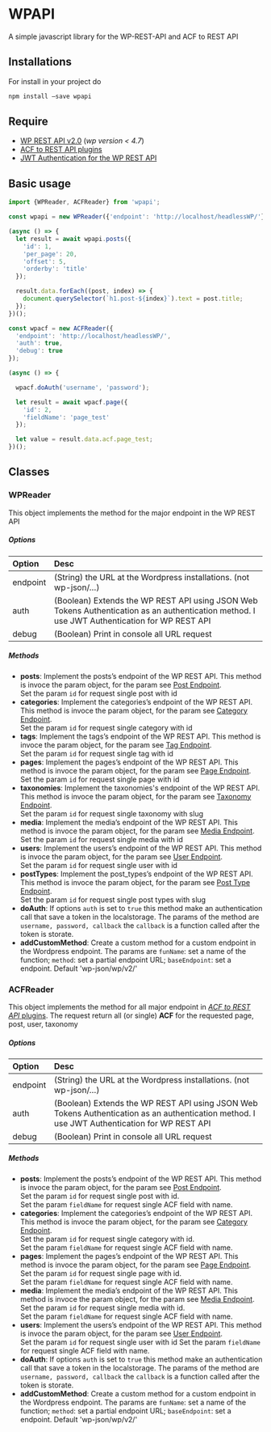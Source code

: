 # WPAPI
A simple javascript library for the WP-REST-API and ACF to REST API

## Installations
For install in your project do

```bash
npm install —save wpapi
```

## Require
 - [WP REST API v2.0](https://github.com/WP-API/WP-API) (*wp version < 4.7*)
 - [ACF to REST API plugins](https://github.com/airesvsg/acf-to-rest-api)
 - [JWT Authentication for the WP REST API](https://github.com/Tmeister/wp-api-jwt-auth)

## Basic usage
```javascript
import {WPReader, ACFReader} from 'wpapi';

const wpapi = new WPReader({'endpoint': 'http://localhost/headlessWP/'});

(async () => {
  let result = await wpapi.posts({
    'id': 1,
    'per_page': 20,
    'offset': 5,
    'orderby': 'title'
  });

  result.data.forEach((post, index) => {
    document.querySelector(`h1.post-${index}`).text = post.title;
  });
})();

const wpacf = new ACFReader({
  'endpoint': 'http://localhost/headlessWP/',
  'auth': true,
  'debug': true
});

(async () => {

  wpacf.doAuth('username', 'password');

  let result = await wpacf.page({
    'id': 2,
    'fieldName': 'page_test'
  });

  let value = result.data.acf.page_test;
})();
```

## Classes
### WPReader
This object implements the method for the major endpoint in the WP REST API

##### Options

| Option | Desc |
|:--|:--|
| endpoint | (String) the URL at the Wordpress installations. (not wp-json/…) |
| auth | (Boolean) Extends the WP REST API using JSON Web Tokens Authentication as an authentication method. I use JWT Authentication for WP REST API |
| debug | (Boolean) Print in console all URL request  |

##### Methods
* **posts**: Implement the posts’s endpoint of the WP REST API. This method is invoce the param object, for the param see [Post Endpoint](https://developer.wordpress.org/rest-api/reference/posts/).<br>
Set the param ```id``` for request single post with id
* **categories**: Implement the categories’s endpoint of the WP REST API. This method is invoce the param object, for the param see [Category Endpoint](https://developer.wordpress.org/rest-api/reference/categories/).<br>
Set the param ```id``` for request single category with id
* **tags**: Implement the tags’s endpoint of the WP REST API. This method is invoce the param object, for the param see [Tag Endpoint](https://developer.wordpress.org/rest-api/reference/tags/).<br>
Set the param ```id``` for request single tag with id
* **pages**: Implement the pages’s endpoint of the WP REST API. This method is invoce the param object, for the param see [Page Endpoint](https://developer.wordpress.org/rest-api/reference/pages/).<br>
Set the param ```id``` for request single page with id
* **taxonomies**: Implement the taxonomies's endpoint of the WP REST API. This method is invoce the param object, for the param see [Taxonomy Endpoint](https://developer.wordpress.org/rest-api/reference/taxonomies/).<br>
Set the param ```id``` for request single taxonomy with slug
* **media**: Implement the media’s endpoint of the WP REST API. This method is invoce the param object, for the param see [Media Endpoint](https://developer.wordpress.org/rest-api/reference/media/).<br>
Set the param ```id``` for request single media with id
* **users**: Implement the users’s endpoint of the WP REST API. This method is invoce the param object, for the param see [User Endpoint](https://developer.wordpress.org/rest-api/reference/users/).<br>
Set the param ```id``` for request single user with id
* **postTypes**: Implement the post_types’s endpoint of the WP REST API. This method is invoce the param object, for the param see [Post Type Endpoint](https://developer.wordpress.org/rest-api/reference/post-types/).<br>
Set the param ```id``` for request single post types with slug
* **doAuth**: If options ```auth``` is set to ```true``` this method make an authentication call that save a token in the localstorage. The params of the method are ```username, password, callback``` the ```callback``` is a function called after the token is storate.
* **addCustomMethod**: Create a custom method for a custom endpoint in the Wordpress endpoint. The params are ```funName```: set a name of the function; ```method```: set a partial endpoint URL; ```baseEndpoint```: set a endpoint. Default 'wp-json/wp/v2/'


### ACFReader
This object implements the method for all major endpoint in [*ACF to REST API* plugins](https://github.com/airesvsg/acf-to-rest-api).
The request return all (or single) **ACF** for the requested page, post, user, taxonomy
##### Options

| Option | Desc |
|:--|:--|
| endpoint | (String) the URL at the Wordpress installations. (not wp-json/…) |
| auth | (Boolean) Extends the WP REST API using JSON Web Tokens Authentication as an authentication method. I use JWT Authentication for WP REST API |
| debug | (Boolean) Print in console all URL request  |

##### Methods
* **posts**: Implement the posts’s endpoint of the WP REST API. This method is invoce the param object, for the param see [Post Endpoint](https://developer.wordpress.org/rest-api/reference/posts/).<br>
Set the param ```id``` for request single post with id.<br>
Set the param ```fieldName``` for request single ACF field with name.
* **categories**: Implement the categories’s endpoint of the WP REST API. This method is invoce the param object, for the param see [Category Endpoint](https://developer.wordpress.org/rest-api/reference/categories/).<br>
Set the param ```id``` for request single category with id.<br>
Set the param ```fieldName``` for request single ACF field with name.
* **pages**: Implement the pages’s endpoint of the WP REST API. This method is invoce the param object, for the param see [Page Endpoint](https://developer.wordpress.org/rest-api/reference/pages/).<br>
Set the param ```id``` for request single page with id.<br>
Set the param ```fieldName``` for request single ACF field with name.
* **media**: Implement the media’s endpoint of the WP REST API. This method is invoce the param object, for the param see [Media Endpoint](https://developer.wordpress.org/rest-api/reference/media/).<br>
Set the param ```id``` for request single media with id.<br>
Set the param ```fieldName``` for request single ACF field with name.
* **users**: Implement the users’s endpoint of the WP REST API. This method is invoce the param object, for the param see [User Endpoint](https://developer.wordpress.org/rest-api/reference/users/).<br>
Set the param ```id``` for request single user with id
Set the param ```fieldName``` for request single ACF field with name.
* **doAuth**: If options ```auth``` is set to ```true``` this method make an authentication call that save a token in the localstorage. The params of the method are ```username, password, callback``` the ```callback``` is a function called after the token is storate.
* **addCustomMethod**: Create a custom method for a custom endpoint in the Wordpress endpoint. The params are ```funName```: set a name of the function; ```method```: set a partial endpoint URL; ```baseEndpoint```: set a endpoint. Default 'wp-json/wp/v2/'


